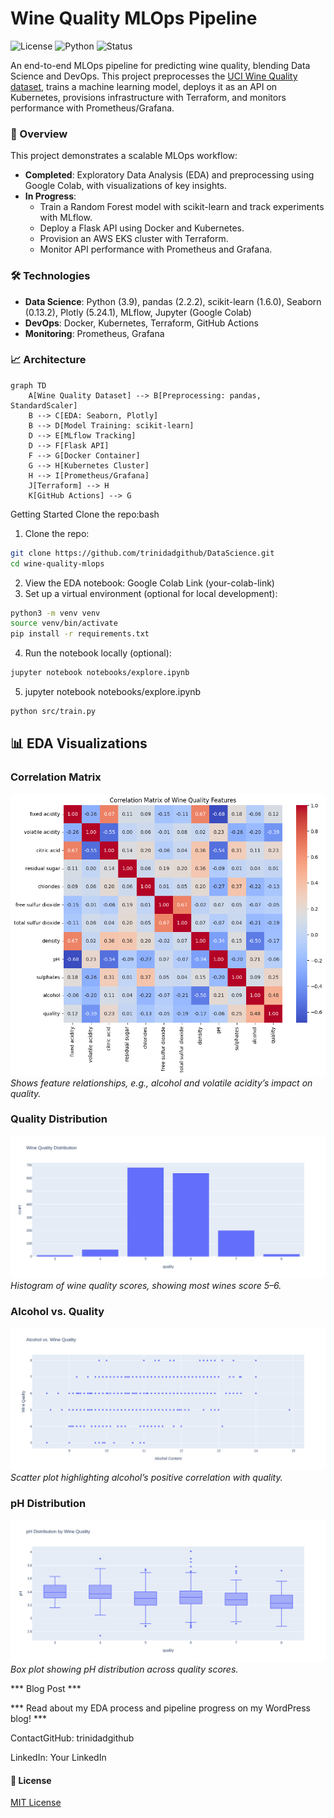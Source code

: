 # Wine Quality MLOps Pipeline
![License](https://img.shields.io/badge/License-MIT-blue.svg)
![Python](https://img.shields.io/badge/Python-3.9-blue)
![Status](https://img.shields.io/badge/Status-In%20Progress-green)

An end-to-end MLOps pipeline for predicting wine quality, blending Data Science and DevOps. This project preprocesses the [UCI Wine Quality dataset](https://archive.ics.uci.edu/ml/datasets/wine+quality), trains a machine learning model, deploys it as an API on Kubernetes, provisions infrastructure with Terraform, and monitors performance with Prometheus/Grafana.

### 🚀 Overview
This project demonstrates a scalable MLOps workflow:
- **Completed**: Exploratory Data Analysis (EDA) and preprocessing using Google Colab, with visualizations of key insights.
- **In Progress**:
  - Train a Random Forest model with scikit-learn and track experiments with MLflow.
  - Deploy a Flask API using Docker and Kubernetes.
  - Provision an AWS EKS cluster with Terraform.
  - Monitor API performance with Prometheus and Grafana.

### 🛠️ Technologies
- **Data Science**: Python (3.9), pandas (2.2.2), scikit-learn (1.6.0), Seaborn (0.13.2), Plotly (5.24.1), MLflow, Jupyter (Google Colab)
- **DevOps**: Docker, Kubernetes, Terraform, GitHub Actions
- **Monitoring**: Prometheus, Grafana

### 📈 Architecture

```mermaid
graph TD
    A[Wine Quality Dataset] --> B[Preprocessing: pandas, StandardScaler]
    B --> C[EDA: Seaborn, Plotly]
    B --> D[Model Training: scikit-learn]
    D --> E[MLflow Tracking]
    D --> F[Flask API]
    F --> G[Docker Container]
    G --> H[Kubernetes Cluster]
    H --> I[Prometheus/Grafana]
    J[Terraform] --> H
    K[GitHub Actions] --> G
```

Getting Started
Clone the repo:bash
1. Clone the repo:

```bash
git clone https://github.com/trinidadgithub/DataScience.git
cd wine-quality-mlops
```

2. View the EDA notebook:
Google Colab Link (your-colab-link)
3. Set up a virtual environment (optional for local development):
```bash
python3 -m venv venv
source venv/bin/activate
pip install -r requirements.txt
```
4.  Run the notebook locally (optional):
```bash
jupyter notebook notebooks/explore.ipynb
```

5.  jupyter notebook notebooks/explore.ipynb
```bash
python src/train.py
```

## 📊 EDA Visualizations
### Correlation Matrix
![Correlation Matrix](demo/correlation_matrix.png)
*Shows feature relationships, e.g., alcohol and volatile acidity’s impact on quality.*

### Quality Distribution
![Quality Distribution](demo/quality_distribution.png)
*Histogram of wine quality scores, showing most wines score 5–6.*

### Alcohol vs. Quality
![Alcohol vs. Quality](demo/alcohol_wine.png)
*Scatter plot highlighting alcohol’s positive correlation with quality.*

### pH Distribution
![pH Distribution](demo/pH_distribution.png)
*Box plot showing pH distribution across quality scores.*

*** Blog Post ***

*** Read about my EDA process and pipeline progress on my WordPress blog! ***

ContactGitHub: trinidadgithub 

LinkedIn: Your LinkedIn 

#### 📄 License
[MIT License](./LICENSE)

 
